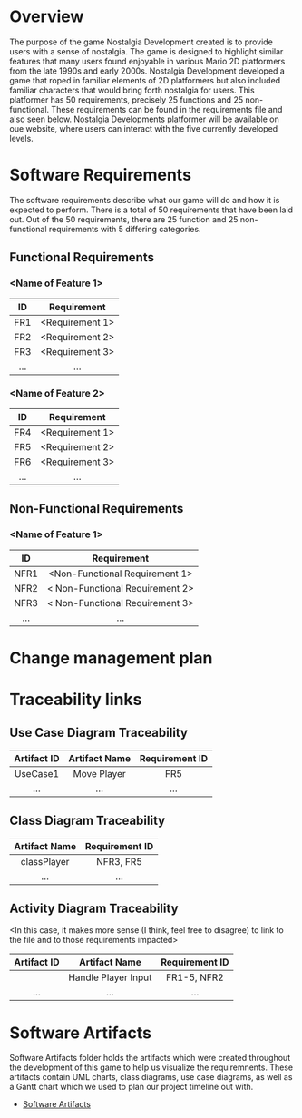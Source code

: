 # Overview

The purpose of the game Nostalgia Development created is to provide users with a sense of nostalgia. The game is designed to highlight similar features
that many users found enjoyable in various Mario 2D platformers from the late 1990s and early 2000s. Nostalgia Development developed a game that
roped in familiar elements of 2D platformers but also included familiar characters that would bring forth nostalgia for users. This platformer
has 50 requirements, precisely 25 functions and 25 non-functional. These requirements can be found in the requirements file and also seen below. Nostalgia Developments platformer will be available on oue website, where users can interact with the five currently developed levels.

# Software Requirements

The software requirements describe what our game will do and how it is expected to perform. There is a total of 50 requirements that have been laid out. Out of the 50 requirements, there are 25 function and 25 non-functional requirements with 5 differing categories.

## Functional Requirements

### <Name of Feature 1> 

| ID  | Requirement |
| :-------------: | :----------: |
| FR1 | <Requirement 1> |
| FR2 | <Requirement 2> |
| FR3 | <Requirement 3> |
| … | … | … |

### <Name of Feature 2>

| ID  | Requirement |
| :-------------: | :----------: |
| FR4 | <Requirement 1> |
| FR5 | <Requirement 2> |
| FR6 | <Requirement 3> |
| … | … |

## Non-Functional Requirements

### <Name of Feature 1> 

| ID  | Requirement |
| :-------------: | :----------: |
| NFR1 | <Non-Functional Requirement 1> |
| NFR2 | < Non-Functional Requirement 2> |
| NFR3 | < Non-Functional Requirement 3> |
| … | … | … |

# Change management plan

<Description of what this section is>

# Traceability links

<Description of this section>

## Use Case Diagram Traceability

| Artifact ID  | Artifact Name | Requirement ID |
| :-------------: | :----------: | :----------: |
| UseCase1 | Move Player | FR5 |
| … | … | … |


## Class Diagram Traceability

| Artifact Name | Requirement ID |
| :-------------: |:----------: |
| classPlayer | NFR3, FR5 |
| … | … | … |


## Activity Diagram Traceability

<In this case, it makes more sense (I think, feel free to disagree) to link to the file and to those requirements impacted>

| Artifact ID  | Artifact Name | Requirement ID |
| :-------------: | :----------: | :----------: |
| <filename> | Handle Player Input | FR1-5, NFR2 |
| … | … | … |


# Software Artifacts

Software Artifacts folder holds the artifacts which were created throughout the development of this game to help us visualize the requiremnents. These artifacts contain UML charts, class diagrams, use case diagrams, as well as a Gantt chart which we used to plan our project timeline out with.

* [Software Artifacts](https://github.com/Arushi64/GVSU-CIS641_NostalgiaDevelopment/tree/master/artifacts)
